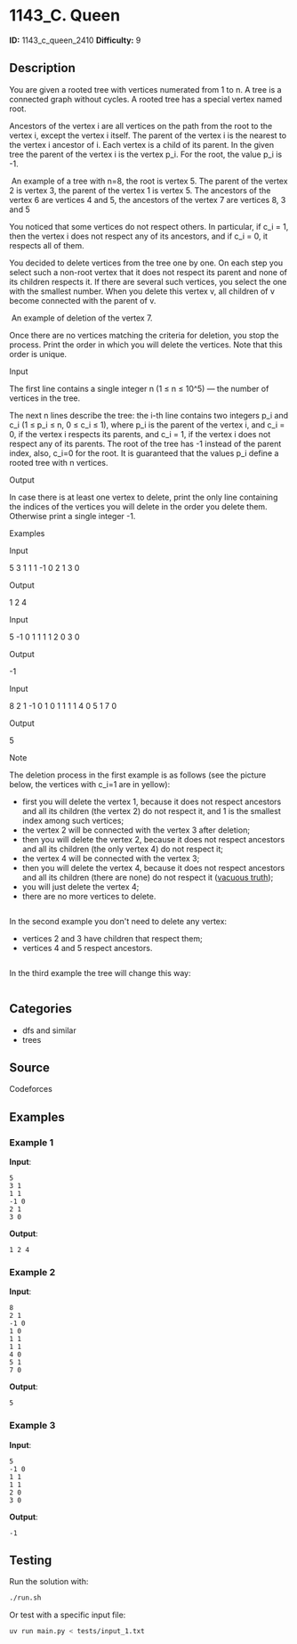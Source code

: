 # 1143_C. Queen

**ID:** 1143_c_queen_2410
**Difficulty:** 9

## Description

You are given a rooted tree with vertices numerated from 1 to n. A tree is a connected graph without cycles. A rooted tree has a special vertex named root.

Ancestors of the vertex i are all vertices on the path from the root to the vertex i, except the vertex i itself. The parent of the vertex i is the nearest to the vertex i ancestor of i. Each vertex is a child of its parent. In the given tree the parent of the vertex i is the vertex p_i. For the root, the value p_i is -1.

<image> An example of a tree with n=8, the root is vertex 5. The parent of the vertex 2 is vertex 3, the parent of the vertex 1 is vertex 5. The ancestors of the vertex 6 are vertices 4 and 5, the ancestors of the vertex 7 are vertices 8, 3 and 5

You noticed that some vertices do not respect others. In particular, if c_i = 1, then the vertex i does not respect any of its ancestors, and if c_i = 0, it respects all of them.

You decided to delete vertices from the tree one by one. On each step you select such a non-root vertex that it does not respect its parent and none of its children respects it. If there are several such vertices, you select the one with the smallest number. When you delete this vertex v, all children of v become connected with the parent of v.

<image> An example of deletion of the vertex 7.

Once there are no vertices matching the criteria for deletion, you stop the process. Print the order in which you will delete the vertices. Note that this order is unique.

Input

The first line contains a single integer n (1 ≤ n ≤ 10^5) — the number of vertices in the tree.

The next n lines describe the tree: the i-th line contains two integers p_i and c_i (1 ≤ p_i ≤ n, 0 ≤ c_i ≤ 1), where p_i is the parent of the vertex i, and c_i = 0, if the vertex i respects its parents, and c_i = 1, if the vertex i does not respect any of its parents. The root of the tree has -1 instead of the parent index, also, c_i=0 for the root. It is guaranteed that the values p_i define a rooted tree with n vertices.

Output

In case there is at least one vertex to delete, print the only line containing the indices of the vertices you will delete in the order you delete them. Otherwise print a single integer -1.

Examples

Input


5
3 1
1 1
-1 0
2 1
3 0


Output


1 2 4


Input


5
-1 0
1 1
1 1
2 0
3 0


Output


-1


Input


8
2 1
-1 0
1 0
1 1
1 1
4 0
5 1
7 0


Output


5

Note

The deletion process in the first example is as follows (see the picture below, the vertices with c_i=1 are in yellow):

  * first you will delete the vertex 1, because it does not respect ancestors and all its children (the vertex 2) do not respect it, and 1 is the smallest index among such vertices;
  * the vertex 2 will be connected with the vertex 3 after deletion;
  * then you will delete the vertex 2, because it does not respect ancestors and all its children (the only vertex 4) do not respect it;
  * the vertex 4 will be connected with the vertex 3;
  * then you will delete the vertex 4, because it does not respect ancestors and all its children (there are none) do not respect it ([vacuous truth](https://en.wikipedia.org/wiki/Vacuous_truth));
  * you will just delete the vertex 4;
  * there are no more vertices to delete.

<image>

In the second example you don't need to delete any vertex:

  * vertices 2 and 3 have children that respect them;
  * vertices 4 and 5 respect ancestors.

<image>

In the third example the tree will change this way:

<image>

## Categories

- dfs and similar
- trees

## Source

Codeforces

## Examples

### Example 1

**Input**:
```
5
3 1
1 1
-1 0
2 1
3 0
```

**Output**:
```
1 2 4
```

### Example 2

**Input**:
```
8
2 1
-1 0
1 0
1 1
1 1
4 0
5 1
7 0
```

**Output**:
```
5
```

### Example 3

**Input**:
```
5
-1 0
1 1
1 1
2 0
3 0
```

**Output**:
```
-1
```


## Testing

Run the solution with:

```bash
./run.sh
```

Or test with a specific input file:

```bash
uv run main.py < tests/input_1.txt
```
